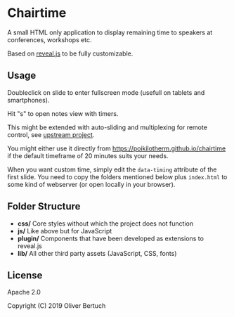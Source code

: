 # Chairtime

A small HTML only application to display remaining time to speakers at
conferences, workshops etc.

Based on [reveal.js](http://revealjs.com/) to be fully customizable.

## Usage

Doubleclick on slide to enter fullscreen mode (usefull on tablets and
smartphones).

Hit "s" to open notes view with timers.

This might be extended with auto-sliding and multiplexing for remote control,
see [upstream project](https://github.com/hakimel/reveal.js).

You might either use it directly from https://poikilotherm.github.io/chairtime
if the default timeframe of 20 minutes suits your needs.

When you want custom time, simply edit the `data-timing` attribute of the
first slide. You need to copy the folders mentioned below plus `index.html`
to some kind of webserver (or open locally in your browser).

## Folder Structure

- **css/** Core styles without which the project does not function
- **js/** Like above but for JavaScript
- **plugin/** Components that have been developed as extensions to reveal.js
- **lib/** All other third party assets (JavaScript, CSS, fonts)

## License

Apache 2.0

Copyright (C) 2019 Oliver Bertuch

